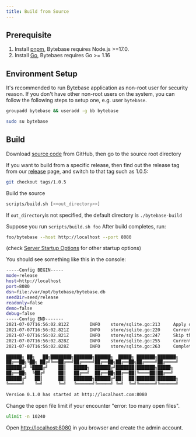 ```yaml
---
title: Build from Source
---
```


## Prerequisite

1. Install [pnpm](https://pnpm.io/installation), Bytebase requires Node.js >=17.0.
2. Install [Go](https://golang.org/dl/), Bytebaes requires Go >= 1.16

## Environment Setup

It's recommended to run Bytebase application as non-root user for security reason. If you don't have other non-root users on the system, you can follow the following steps to setup one, e.g. user `bytebase`.

```bash
groupadd bytebase && useradd -g bb bytebase
```

```bash
sudo su bytebase
```

## Build

Download [source code](https://github.com/bytebase/bytebase) from GitHub, then go to the source root directory

<hint-block type="info">

If you want to build from a specific release, then find out the release tag from our [release](https://github.com/bytebase/bytebase/releases) page, and switch to that tag such as 1.0.5:

</hint-block>

```bash
git checkout tags/1.0.5
```

Build the source

```bash
scripts/build.sh [<<out_directory>>]
```

If `out_directory`is not specified, the default directory is `./bytebase-build`

Suppose you run `scripts/build.sh foo` After build completes, run:

```bash
foo/bytebase --host http://localhost --port 8080
```

(check [Server Startup Options](/docs/reference/command-line) for other startup options)

You should see something like this in the console:

```bash
-----Config BEGIN-----
mode=release
host=http://localhost
port=8080
dsn=file:/var/opt/bytebase/bytebase.db
seedDir=seed/release
readonly=false
demo=false
debug=false
-----Config END-------
2021-07-07T16:56:02.812Z        INFO    store/sqlite.go:213     Apply database migration if needed...
2021-07-07T16:56:02.821Z        INFO    store/sqlite.go:220     Current schema version before migration: 1.1
2021-07-07T16:56:02.821Z        INFO    store/sqlite.go:247     Skip this migration file: migration/10001__init_schema.sql. The corresponding migration version 1.1 has already been applied.
2021-07-07T16:56:02.828Z        INFO    store/sqlite.go:255     Current schema version after migration: 1.1
2021-07-07T16:56:02.828Z        INFO    store/sqlite.go:263     Completed database migration.

██████╗ ██╗   ██╗████████╗███████╗██████╗  █████╗ ███████╗███████╗
██╔══██╗╚██╗ ██╔╝╚══██╔══╝██╔════╝██╔══██╗██╔══██╗██╔════╝██╔════╝
██████╔╝ ╚████╔╝    ██║   █████╗  ██████╔╝███████║███████╗█████╗
██╔══██╗  ╚██╔╝     ██║   ██╔══╝  ██╔══██╗██╔══██║╚════██║██╔══╝
██████╔╝   ██║      ██║   ███████╗██████╔╝██║  ██║███████║███████╗
╚═════╝    ╚═╝      ╚═╝   ╚══════╝╚═════╝ ╚═╝  ╚═╝╚══════╝╚══════╝

Version 0.1.0 has started at http://localhost.com:8080
```

Change the open file limit if your encounter "error: too many open files".

```bash
ulimit -n 10240
```

Open [http://localhost:8080](http://localhost:8080) in you browser and create the admin account.
